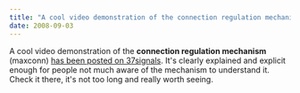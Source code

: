 ```yaml
---
title: "A cool video demonstration of the connection regulation mechanism (maxconn) has been posted on 37signals."
date: 2008-09-03
---
```


A cool video demonstration of the **connection regulation mechanism** (maxconn) [has been posted on 37signals](http://www.37signals.com/svn/posts/1073-nuts-bolts-haproxy). It's clearly explained and explicit enough for people not much aware of the mechanism to understand it. Check it there, it's not too long and really worth seeing.
